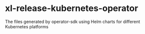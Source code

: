 # xl-release-kubernetes-operator
The files generated by operator-sdk using Helm charts for different Kubernetes platforms
